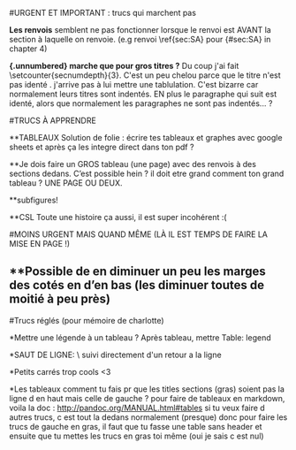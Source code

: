 #URGENT ET IMPORTANT : trucs qui marchent pas

**Les renvois**
semblent ne pas fonctionner lorsque le renvoi est AVANT la section à laquelle on renvoie. (e.g renvoi \ref{sec:SA} pour {#sec:SA} in chapter 4)

**{.unnumbered} marche que pour gros titres ?**
Du coup j'ai fait \setcounter{secnumdepth}{3}. C'est un peu chelou parce que le titre n'est pas identé . j'arrive pas à lui mettre une tablulation. C'est bizarre car normalement leurs titres sont indentés. EN plus le paragraphe qui suit est identé, alors que normalement les paragraphes ne sont pas indentés... ?

#TRUCS À APPRENDRE

**TABLEAUX
Solution de folie : écrire tes tableaux et graphes avec google sheets
et après ça les integre direct dans ton pdf ?

**Je dois faire un GROS tableau (une page) avec des renvois à des sections dedans. C’est possible hein ?
il doit etre grand comment ton grand tableau ? UNE PAGE OU DEUX. 

**subfigures!

**CSL
Toute une histoire ça aussi, il est super incohérent :(

#MOINS URGENT MAIS QUAND MÊME (LÀ IL EST TEMPS DE FAIRE LA MISE EN PAGE !)

**Possible de en diminuer un peu les marges des cotés en d’en bas (les diminuer toutes de moitié à peu près)
-------
#Trucs réglés (pour mémoire de charlotte)

*Mettre une légende à un tableau ? 
Après tableau, mettre Table: legend

*SAUT DE LIGNE: \ suivi directement d'un retour a la ligne

*Petits carrés trop cools <3

*Les tableaux comment tu fais pr que les titles sections (gras) soient pas la ligne d en haut mais celle de gauche ? 
pour faire de tableaux en markdown, voila la doc : http://pandoc.org/MANUAL.html#tables
si tu veux faire d autres trucs, c est tout la dedans normalement
(presque)
donc pour faire les trucs de gauche en gras, il faut que tu fasse une table sans header
et ensuite que tu mettes les trucs en gras toi même (oui je sais c est nul)
